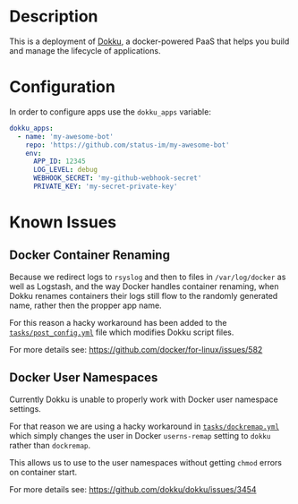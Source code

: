 # Description

This is a deployment of [Dokku](https://github.com/dokku/dokku), a docker-powered PaaS that helps you build and manage the lifecycle of applications.

# Configuration

In order to configure apps use the `dokku_apps` variable:

```yaml
dokku_apps:
  - name: 'my-awesome-bot'
    repo: 'https://github.com/status-im/my-awesome-bot'
    env:
      APP_ID: 12345
      LOG_LEVEL: debug
      WEBHOOK_SECRET: 'my-github-webhook-secret'
      PRIVATE_KEY: 'my-secret-private-key'
```

# Known Issues

## Docker Container Renaming

Because we redirect logs to `rsyslog` and then to files in `/var/log/docker` as well as Logstash, and the way Docker handles container renaming, when Dokku renames containers their logs still flow to the randomly generated name, rather then the propper app name.

For this reason a hacky workaround has been added to the [`tasks/post_config.yml`](tasks/post_config.yml) file which modifies Dokku script files.

For more details see: https://github.com/docker/for-linux/issues/582

## Docker User Namespaces

Currently Dokku is unable to properly work with Docker user namespace settings.

For that reason we are using a hacky workaround in [`tasks/dockremap.yml`](tasks/dockremap.yml) which simply changes the user in Docker `userns-remap` setting to `dokku` rather than `dockremap`.

This allows us to use to the user namespaces without getting `chmod` errors on container start.

For more details see: https://github.com/dokku/dokku/issues/3454

